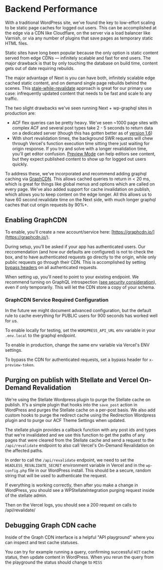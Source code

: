 # Backend Performance

With a traditional WordPress site, we've found the key to low-effort scaling to be static page caches for logged out users. This can be accomplished at the edge via a CDN like Cloudflare, on the server via a load balancer like Varnish, or via any number of plugins that save pages as temporary static HTML files.

Static sites have long been popular because the only option is static content served from edge CDNs — infinitely scalable and fast for end users. The major drawback is that by only touching the database on build time, content gets out of date requiring rebuilds.

The major advantage of Next is you can have both, infinitely scalable edge cached static content, and on demand single page rebuilds behind the scenes. This [stale-while-revalidate](https://vercel.com/docs/edge-network/caching#stale-while-revalidate) approach is great for our primary use case: infrequently updated content that needs to be fast and scale to any traffic.

The two slight drawbacks we've seen running Next + wp-graphql sites in production are:

- ACF flex queries can be pretty heavy. We've seen ~1000 page sites with complex ACF and several post types take 2 - 5 seconds to return data on a dedicated server (though this has gotten better as of [version 1.6](https://github.com/wp-graphql/wp-graphql/issues/1873))
- With short revalidation times, the background SWR requests will chew through Vercel's function execution time sitting there just waiting for origin response. If you try and solve with a longer revalidation time, you'll get editor confusion. [Preview Mode](preview-mode.md) can help editors see content, but they expect published content to show up for logged out users quickly.

To address these, we've incorporated and recommend adding graphql caching via [GraphCDN](https://graphcdn.io/). This allows cached queries to return in < 20 ms, which is great for things like global menus and options which are called on every page. We've also added support for cache invalidation on publish, which allows you to keep content on the edge longer. All this allows us to have 60 second revalidate time on the Next side, with much longer graphql caches that cut origin requests by 90%+.

## Enabling GraphCDN

To enable, you'll create a new account/service here: [https://graphcdn.io/](https://graphcdn.io/).

During setup, you’ll be asked if your app has authenticated users. Our reccomendation (and how our defaults are configured) is not to check the box, and to have authenticated requests go directly to the origin, while only public requests go through their CDN. This is accomplished by setting [bypass headers](https://docs.graphcdn.io/docs/bypass-headers) on all authenticated requests.

When setting up, you'll need to point to your existing endpoint. We recommend turning on GraphQL introspection ([see security consideration](https://www.wpgraphql.com/docs/security/#introspection-disabled-by-default)), even if only temporarily. This will let the CDN store a copy of your schema.

### GraphCDN Service Required Configuration

In the future we might document advanced configuration, but the default rule to cache everything for PUBLIC users for 900 seconds has worked well for us.

To enable locally for testing, set the `WORDPRESS_API_URL` env variable in your `.env.local` to the graphql endpoint.

To enable in production, change the same env variable via Vercel's ENV settings.

To bypass the CDN for authenticated requests, set a bypass header for `x-preview-token`.

## Purging on publish with Stellate and Vercel On-Demand Revalidation

We're using the Stellate Wordpress plugin to purge the Stellate cache on publish. It's a simple plugin that hooks into the `save_post` action in WordPress and purges the Stellate cache on a per-post basis. We also add custom hooks to purge the redirect cache using the Redirection Wordpress plugin and to purge our ACF Theme Settings when updated.

The stellate plugin provides a callback function with any post ids and types that we're invalidated and we use this function to get the paths of any pages that were cleared from the Stellate cache and send a request to the `/api/revalidate` endpoint to also call Vercel's On-Demand Revalidation on the affected paths.

In order to call the `/api/revalidate` endpoint, we need to set the `HEADLESS_REVALIDATE_SECRET` environment variable in Vercel and in the `wp-config.php` file in our WordPress install. This should be a secure, random string that will be used to authenticate the request.

If everything is working correctly, then after you make a change in WordPress, you should see a WPStellateIntegration purging request inside of the stellate admin.

Then on the Vercel logs, you should see a 200 request on calls to /api/revalidate/

## Debugging Graph CDN cache

Inside of the Graph CDN interface is a helpful "API playground" where you can inspect and test cache statuses.

You can try for example running a query, confirming successful `HIT` cache status, then update content in WordPress. When you rerun the query from the playground the status should change to `MISS`
